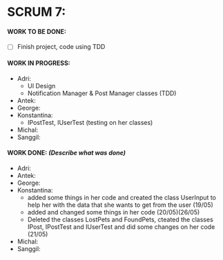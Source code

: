 # SCRUM 7:
#### WORK TO BE DONE:

 - [ ] Finish project, code using TDD

#### WORK IN PROGRESS:

* Adri:
  - UI Design
  - Notification Manager & Post Manager classes (TDD)
* Antek:
* George:
* Konstantina:
   - IPostTest, IUserTest (testing on her classes)
* Michal: 
* Sanggil:

#### WORK DONE: *(Describe what was done)*

 * Adri:
 * Antek:
 * George:
 * Konstantina:
   - added some things in her code and created the class UserInput to help her with the data that she wants to get from the user (19/05)
   - added and changed some things in her code (20/05)(26/05)
   - Deleted the classes LostPets and FoundPets, cteated the classes IPost, 
     IPostTest and IUserTest and did some changes on her code (21/05)
 * Michal: 
 * Sanggil:

